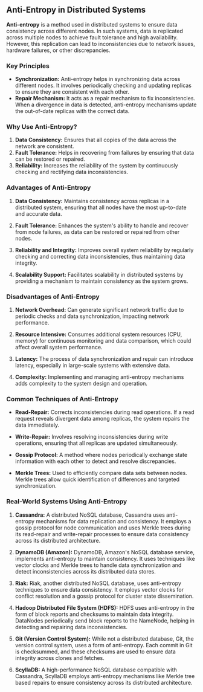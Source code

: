 ## Anti-Entropy in Distributed Systems

**Anti-entropy** is a method used in distributed systems to ensure data consistency across different nodes.
In such systems, data is replicated across multiple nodes to achieve fault tolerance and high availability. However, this replication can lead to inconsistencies due to network issues, hardware failures, or other discrepancies.

### Key Principles

- **Synchronization:** Anti-entropy helps in synchronizing data across different nodes.
It involves periodically checking and updating replicas to ensure they are consistent with each other.
- **Repair Mechanism:** It acts as a repair mechanism to fix inconsistencies.
When a divergence in data is detected, anti-entropy mechanisms update the out-of-date replicas with the correct data.

### Why Use Anti-Entropy?

1. **Data Consistency:** Ensures that all copies of the data across the network are consistent.
2. **Fault Tolerance:** Helps in recovering from failures by ensuring that data can be restored or repaired.
3. **Reliability:** Increases the reliability of the system by continuously checking and rectifying data inconsistencies.

### Advantages of Anti-Entropy

1. **Data Consistency:** Maintains consistency across replicas in a distributed system, ensuring that all nodes have the most up-to-date and accurate data.

2. **Fault Tolerance:** Enhances the system's ability to handle and recover from node failures, as data can be restored or repaired from other nodes.

3. **Reliability and Integrity:** Improves overall system reliability by regularly checking and correcting data inconsistencies, thus maintaining data integrity.

4. **Scalability Support:** Facilitates scalability in distributed systems by providing a mechanism to maintain consistency as the system grows.

### Disadvantages of Anti-Entropy

1. **Network Overhead:** Can generate significant network traffic due to periodic checks and data synchronization, impacting network performance.

2. **Resource Intensive:** Consumes additional system resources (CPU, memory) for continuous monitoring and data comparison, which could affect overall system performance.

3. **Latency:** The process of data synchronization and repair can introduce latency, especially in large-scale systems with extensive data.

4. **Complexity:** Implementing and managing anti-entropy mechanisms adds complexity to the system design and operation.

### Common Techniques of Anti-Entropy

- **Read-Repair:** Corrects inconsistencies during read operations. If a read request reveals divergent data among replicas, the system repairs the data immediately.

- **Write-Repair:** Involves resolving inconsistencies during write operations, ensuring that all replicas are updated simultaneously.

- **Gossip Protocol:** A method where nodes periodically exchange state information with each other to detect and resolve discrepancies.

- **Merkle Trees:** Used to efficiently compare data sets between nodes. Merkle trees allow quick identification of differences and targeted synchronization.

### Real-World Systems Using Anti-Entropy

1. **Cassandra:** A distributed NoSQL database, Cassandra uses anti-entropy mechanisms for data replication and consistency.
It employs a gossip protocol for node communication and uses Merkle trees during its read-repair and write-repair processes
to ensure data consistency across its distributed architecture.

2. **DynamoDB (Amazon):** DynamoDB, Amazon's NoSQL database service, implements anti-entropy to maintain consistency.
It uses techniques like vector clocks and Merkle trees to handle data synchronization and detect inconsistencies across its distributed data stores.

3. **Riak:** Riak, another distributed NoSQL database, uses anti-entropy techniques to ensure data consistency.
It employs vector clocks for conflict resolution and a gossip protocol for cluster state dissemination.

4. **Hadoop Distributed File System (HDFS):** HDFS uses anti-entropy in the form of block reports and checksums to maintain data integrity.
DataNodes periodically send block reports to the NameNode, helping in detecting and repairing data inconsistencies.

5. **Git (Version Control System):** While not a distributed database, Git, the version control system, uses a form of anti-entropy.
Each commit in Git is checksummed, and these checksums are used to ensure data integrity across clones and fetches.

6. **ScyllaDB:** A high-performance NoSQL database compatible with Cassandra, ScyllaDB employs anti-entropy mechanisms like Merkle
tree based repairs to ensure consistency across its distributed architecture.



